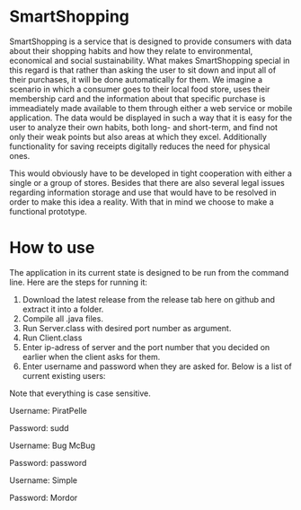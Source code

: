 SmartShopping
=============

SmartShopping is a service that is designed to provide consumers with data about their shopping habits and how they relate to environmental, economical and social sustainability. What makes SmartShopping special in this regard is that rather than asking the user to sit down and input all of their purchases, it will be done automatically for them. We imagine a scenario in which a consumer goes to their local food store, uses their membership card and the information about that specific purchase is immeadiately made available to them through either a web service or mobile application. The data would be displayed in such a way that it is easy for the user to analyze their own habits, both long- and short-term, and find not only their weak points but also areas at which they excel. Additionally functionality for saving receipts digitally reduces the need for physical ones.

This would obviously have to be developed in tight cooperation with either a single or a group of stores. Besides that there are also several legal issues regarding information storage and use that would have to be resolved in order to make this idea a reality. With that in mind we choose to make a functional prototype.

How to use
==========

The application in its current state is designed to be run from the command line. Here are the steps for running it:

1. Download the latest release from the release tab here on github and extract it into a folder.
2. Compile all .java files.
3. Run Server.class with desired port number as argument.
4. Run Client.class
5. Enter ip-adress of server and the port number that you decided on earlier when the client asks for them.
6. Enter username and password when they are asked for. Below is a list of current existing users:

Note that everything is case sensitive.

Username: PiratPelle

Password: sudd

Username: Bug McBug

Password: password

Username: Simple

Password: Mordor
